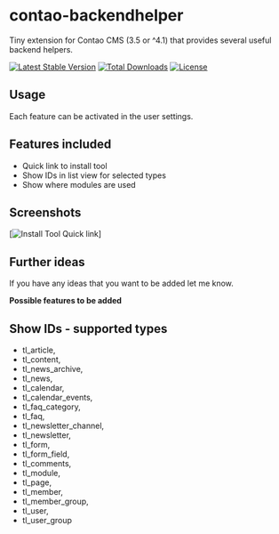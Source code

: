 # contao-backendhelper

Tiny extension for Contao CMS (3.5 or ^4.1) that provides several useful backend helpers.

[![Latest Stable Version](https://poser.pugx.org/bastibuck/contao-backendhelper/v/stable)](https://packagist.org/packages/bastibuck/contao-backendhelper)
[![Total Downloads](https://poser.pugx.org/bastibuck/contao-backendhelper/downloads)](https://packagist.org/packages/bastibuck/contao-backendhelper)
[![License](https://poser.pugx.org/bastibuck/contao-backendhelper/license)](https://packagist.org/packages/bastibuck/contao-backendhelper)


## Usage
Each feature can be activated in the user settings.

## Features included
* Quick link to install tool
* Show IDs in list view for selected types
* Show where modules are used

## Screenshots
[![Install Tool Quick link](../screens/install_tool_header.png)]

## Further ideas
If you have any ideas that you want to be added let me know.

**Possible features to be added**


## Show IDs - supported types
* tl_article,
* tl_content,
* tl_news_archive,
* tl_news,
* tl_calendar,
* tl_calendar_events,
* tl_faq_category,
* tl_faq,
* tl_newsletter_channel,
* tl_newsletter,
* tl_form,
* tl_form_field,
* tl_comments,
* tl_module,
* tl_page,
* tl_member,
* tl_member_group,
* tl_user,
* tl_user_group
